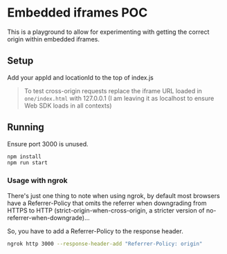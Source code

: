# Embedded iframes POC

This is a playground to allow for experimenting with getting the correct origin within embedded iframes.

## Setup

Add your appId and locationId to the top of index.js

> To test cross-origin requests replace the iframe URL loaded in `one/index.html` with 127.0.0.1 (I am leaving it as localhost to ensure Web SDK loads in all contexts)

## Running

Ensure port 3000 is unused.

```bash
npm install
npm run start
```

### Usage with ngrok

There's just one thing to note when using ngrok, by default most browsers
have a Referrer-Policy that omits the referrer when downgrading from HTTPS to HTTP (strict-origin-when-cross-origin, a stricter version of no-referrer-when-downgrade)...

So, you have to add a Referrer-Policy to the response header.

```bash
ngrok http 3000 --response-header-add "Referrer-Policy: origin"
```

